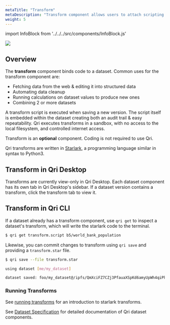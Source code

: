 ```yaml
---
metaTitle: "Transform"
metaDescription: "Transform component allows users to attach scripting to Qri datasets."
weight: 5
---
```


import InfoBlock from '../../../src/components/InfoBlock.js'

<img src="/img/components_transform.png" />

## Overview

The __transform__ component binds code to a dataset. Common uses for the transform component are:

* Fetching data from the web & editing it into structured data
* Automating data cleanup
* Running calculations on dataset values to produce new ones
* Combining 2 or more datasets

A transform script is executed when saving a new version. The script itself is embedded within the dataset creating both an audit trail & easy repeatability. Qri executes transforms in a sandbox, with no access to the local filesystem, and controlled internet access.

<InfoBlock>
  Transform is an <strong>optional</strong> component. Coding is not required to use Qri.
</InfoBlock>

Qri transforms are written in [Starlark](https://docs.bazel.build/versions/master/skylark/language.html), a programming language similar in syntax to Python3.

## Transform in Qri Desktop

Transforms are currently view-only in Qri Desktop.  Each dataset component has its own tab in Qri Desktop's sidebar.  If a dataset version contains a transform, click the transform tab to view it.

## Transform in Qri CLI

If a dataset already has a transform component, use `qri get` to inspect a dataset's transform, which will write the starlark code to the terminal.

```bash
$ qri get transform.script b5/world_bank_population
```

Likewise, you can commit changes to transform using `qri save` and providing a `transform.star` file.

```bash
$ qri save --file transform.star

using dataset [me/my_dataset]

dataset saved: foo/my_dataset@/ipfs/QmXciFZ7CZj3PfauaXSpKd6amyUpWh4qiPhPGywFbzjhWa
```

### Running Transforms

See [running transforms](../starlark/runing-transforms) for an introduction to starlark transforms.

<InfoBlock>
  See <a href="/docs/reference/dataset-specification/">Dataset Specification</a> for detailed documentation of Qri dataset components.
</InfoBlock>
